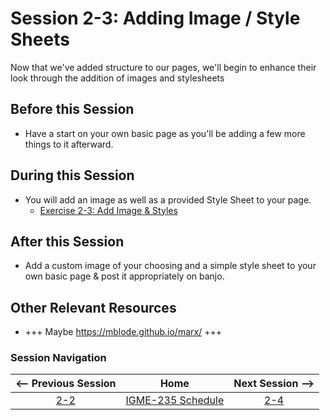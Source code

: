 # Session 2-3: Adding Image / Style Sheets

Now that we've added structure to our pages, we'll begin to enhance their look through the addition of images and stylesheets

## Before this Session
- Have a start on your own basic page as you'll be adding a few more things to it afterward.

## During this Session
- You will add an image as well as a provided Style Sheet to your page.
    - [Exercise 2-3: Add Image & Styles](../exercises/2-3.md)

## After this Session
- Add a custom image of your choosing and a simple style sheet to your own basic page & post it appropriately on banjo.

## Other Relevant Resources
- +++ Maybe https://mblode.github.io/marx/ +++

### Session Navigation

| <-- Previous Session |               Home                  | Next Session --> |
|:--------------------:|:-----------------------------------:|:----------------:|
|  [2-2](2-2.md)       | [IGME-235 Schedule](../schedule.md) |   [2-4](2-4.md)  |
